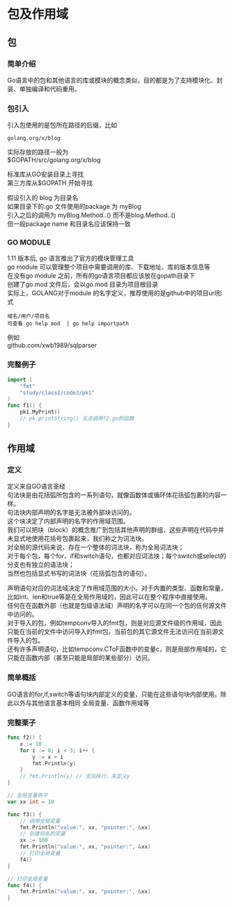 # 包及作用域
## 包
### 简单介绍
Go语言中的包和其他语言的库或模块的概念类似，目的都是为了支持模块化、封装、单独编译和代码重用。  

### 包引入
引入包使用的是包所在路径的后缀，比如
```
golang.org/x/blog
```
实际存放的路径一般为  
$GOPATH/src/golang.org/x/blog   

标准库从GO安装目录上寻找  
第三方库从$GOPATH 开始寻找  

假设引入的 blog 为目录名  
如果目录下的.go 文件使用的package 为 myBlog  
引入之后的调用为 myBlog.Method..() 而不是blog.Method..()  
但一般package name 和目录名应该保持一致

### GO MODULE
1.11 版本后, go 语言推出了官方的模块管理工具  
go module 可以管理整个项目中需要调用的库、下载地址、库的版本信息等  
在没有go module 之前，所有的go语言项目都应该放在gopath目录下  
创建了go.mod 文件后，会以go.mod 目录为项目根目录  
实际上，GOLANG对于module 的名字定义，推荐使用的是github中的项目url形式
```
域名/用户/项目名
可查看 go help mod  | go help importpath
```
例如  
github.com/xwb1989/sqlparser

### 完整例子
``` go
import (
	"fmt"
	"study/class2/code3/pk1"
)
func f1() {
	pk1.MyPrint()
	// pk.printString() 无法调用f2.go的函数
}
```

## 作用域
### 定义
定义来自GO语言圣经  
句法块是由花括弧所包含的一系列语句，就像函数体或循环体花括弧包裹的内容一样。  
句法块内部声明的名字是无法被外部块访问的。  
这个块决定了内部声明的名字的作用域范围。  
我们可以把块（block）的概念推广到包括其他声明的群组，这些声明在代码中并未显式地使用花括号包裹起来，我们称之为词法块。  
对全局的源代码来说，存在一个整体的词法块，称为全局词法块；  
对于每个包，每个for、if和switch语句，也都对应词法块；每个switch或select的分支也有独立的语法块；  
当然也包括显式书写的词法块（花括弧包含的语句）。  

声明语句对应的词法域决定了作用域范围的大小。对于内置的类型、函数和常量，比如int、len和true等是在全局作用域的，因此可以在整个程序中直接使用。  
任何在在函数外部（也就是包级语法域）声明的名字可以在同一个包的任何源文件中访问的。  
对于导入的包，例如tempconv导入的fmt包，则是对应源文件级的作用域，因此只能在当前的文件中访问导入的fmt包，当前包的其它源文件无法访问在当前源文件导入的包。  
还有许多声明语句，比如tempconv.CToF函数中的变量c，则是局部作用域的，它只能在函数内部（甚至只能是局部的某些部分）访问。  
### 简单概括
GO语言的for,if,switch等语句块内部定义的变量，只能在这些语句块内部使用。除此以外与其他语言基本相同
全局变量、函数作用域等

### 完整栗子
``` go
func f2() {
	x := 10
	for i := 0; i < 3; i++ {
		y := x + i
		fmt.Println(y)
	}
	// fmt.Println(y) // 无法执行，未定义y
}

// 全局变量例子
var xx int = 10

func f3() {
	// 调用全局变量
	fmt.Println("value:", xx, "pointer:", &xx)
	// 创建同名的变量
	xx := 100
	fmt.Println("value:", xx, "pointer:", &xx)
	// 打印全局变量
	f4()
}

// 打印全局变量
func f4() {
	fmt.Println("value:", xx, "pointer:", &xx)
}
```